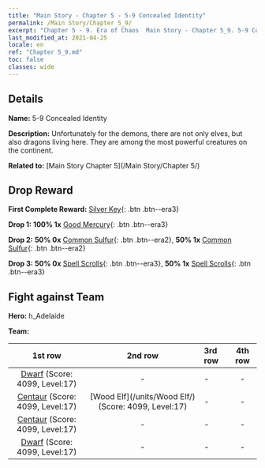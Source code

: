 ```yaml
---
title: "Main Story - Chapter 5 - 5-9 Concealed Identity"
permalink: /Main Story/Chapter 5_9/
excerpt: "Chapter 5 - 9. Era of Chaos  Main Story - Chapter 5_9. 5-9 Concealed Identity"
last_modified_at: 2021-04-25
locale: en
ref: "Chapter 5_9.md"
toc: false
classes: wide
---
```


## Details

 **Name:** 5-9 Concealed Identity

 **Description:** Unfortunately for the demons, there are not only elves, but also dragons living here. They are among the most powerful creatures on the continent.

 **Related to:** [Main Story Chapter 5](/Main Story/Chapter 5/)

## Drop Reward

 **First Complete Reward:** [Silver Key](/Items/con_693/){: .btn .btn--era3}

 **Drop 1:** **100% 1x** [Good Mercury](/Items/mat_14/){: .btn .btn--era3}

 **Drop 2:** **50% 0x** [Common Sulfur](/Items/mat_9/){: .btn .btn--era2}, **50% 1x** [Common Sulfur](/Items/mat_9/){: .btn .btn--era2}

 **Drop 3:** **50% 0x** [Spell Scrolls](/Items/con_694/){: .btn .btn--era3}, **50% 1x** [Spell Scrolls](/Items/con_694/){: .btn .btn--era3}


## Fight against Team
 **Hero:** h_Adelaide

 **Team:**


  | 1st row | 2nd row | 3rd row | 4th row |
  |:----:|:----:|:----|:----:|
  | [Dwarf](/units/Dwarf/) (Score: 4099, Level:17)  | - | - | - |
  | [Centaur](/units/Centaur/) (Score: 4099, Level:17)  | [Wood Elf](/units/Wood Elf/) (Score: 4099, Level:17)  | - | - |
  | [Centaur](/units/Centaur/) (Score: 4099, Level:17)  | - | - | - |
  | [Dwarf](/units/Dwarf/) (Score: 4099, Level:17)  | - | - | - |


